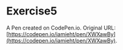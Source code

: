 # Exercise5

A Pen created on CodePen.io. Original URL: [https://codepen.io/iamieht/pen/XWXawBy](https://codepen.io/iamieht/pen/XWXawBy).


